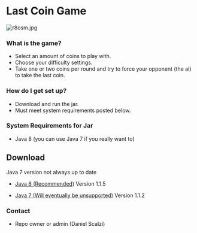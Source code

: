 # Last Coin Game #

![r8osm.jpg](https://bitbucket.org/repo/KqoR6r/images/3087573974-r8osm.jpg)

### What is the game? ###

* Select an amount of coins to play with.
* Choose your difficulty settings.
* Take one or two coins per round and try to force your opponent (the ai) to take the last coin.

### How do I get set up? ###

* Download and run the jar.
* Must meet system requirements posted below.

### System Requirements for Jar ###

* Java 8 (you can use Java 7 if you really want to)

## Download ##

Java 7 version not always up to date

* [Java 8 (Recommended)](https://drive.google.com/file/d/0B87LBoj2FKG4d0w3c0lWUTVtbVk/view) Version 1.1.5

* [Java 7 (Will eventually be unsupported)](https://drive.google.com/file/d/0B87LBoj2FKG4VGVtQ1BvMUNTMTQ/view) Version 1.1.2

### Contact ###

* Repo owner or admin (Daniel Scalzi)